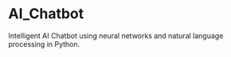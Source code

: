 # AI_Chatbot
Intelligent AI Chatbot using neural networks and natural language processing in Python.

